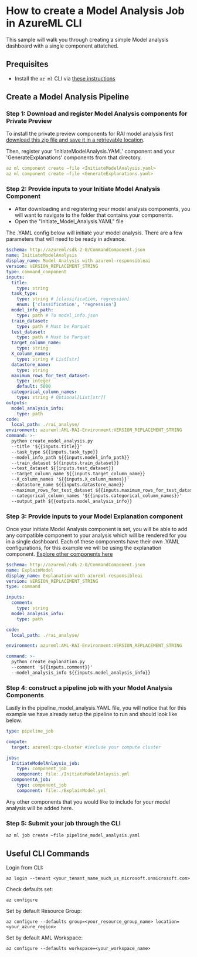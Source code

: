 # How to create a Model Analysis Job in AzureML CLI

This sample will walk you through creating a simple Model analysis dashboard with a single component attatched.
## Prequisites
- Install the ``` az ml ``` CLI via [these instructions](https://github.com/Azure/AutoML-vNext-Preview/blob/main/docs/cli/cli-installation.rst)


## Create a Model Analysis Pipeline
### Step 1: Download and register Model Analysis components for Private Preview
To install the private preview components for RAI model analysis first [download this zip file and save it in a retrievable location]().

Then, register your 'InitiateModelAnalysis.YAML' component and your 'GenerateExplanations' components from that directory. 
```YAML
az ml component create –file <InitiateModelAnalysis.yaml>
az ml component create –file <GenerateExplanations.yaml>
```

### Step 2: Provide inputs to your Initiate Model Analysis Component
- After downloading and registering your model analysis components, you will want to navigate to the folder that contains your components.
- Open the "Initiate_Model_Analysis.YAML" file


The .YAML config below will initiate your model analysis. There are a few parameters that will need to be ready in advance.

```YAML
$schema: http://azureml/sdk-2-0/CommandComponent.json
name: InitiateModelAnalysis
display_name: Model Analysis with azureml-responsibleai
version: VERSION_REPLACEMENT_STRING
type: command_component
inputs:
  title:
    type: string
  task_type:
    type: string # [classification, regression]
    enum: ['classification', 'regression']
  model_info_path:
    type: path # To model_info.json
  train_dataset:
    type: path # Must be Parquet
  test_dataset:
    type: path # Must be Parquet
  target_column_name:
    type: string
  X_column_names:
    type: string # List[str]
  datastore_name:
    type: string
  maximum_rows_for_test_dataset:
    type: integer
    default: 5000
  categorical_column_names:
    type: string # Optional[List[str]]
outputs:
  model_analysis_info:
    type: path
code:
  local_path: ./rai_analyse/
environment: azureml:AML-RAI-Environment:VERSION_REPLACEMENT_STRING
command: >-
  python create_model_analysis.py
  --title '${{inputs.title}}'
  --task_type ${{inputs.task_type}}
  --model_info_path ${{inputs.model_info_path}}
  --train_dataset ${{inputs.train_dataset}}
  --test_dataset ${{inputs.test_dataset}}
  --target_column_name ${{inputs.target_column_name}}
  --X_column_names '${{inputs.X_column_names}}'
  --datastore_name ${{inputs.datastore_name}}
  --maximum_rows_for_test_dataset ${{inputs.maximum_rows_for_test_dataset}}
  --categorical_column_names '${{inputs.categorical_column_names}}'
  --output_path ${{outputs.model_analysis_info}}
```

### Step 3: Provide inputs to your Model Explanation component
Once your initiate Model Analysis component is set, you will be able to add any compatible component to your analysis which will be rendered for you in a single dashboard. Each of these components have their own .YAML configurations, for this example we will be using the explanation component. [Explore other components here]()

``` YAML
$schema: http://azureml/sdk-2-0/CommandComponent.json
name: ExplainModel
display_name: Explanation with azureml-responsibleai
version: VERSION_REPLACEMENT_STRING
type: command

inputs:
  comment:
    type: string
  model_analysis_info:
    type: path

code:
  local_path: ./rai_analyse/

environment: azureml:AML-RAI-Environment:VERSION_REPLACEMENT_STRING

command: >-
  python create_explanation.py
  --comment '${{inputs.comment}}'
  --model_analysis_info ${{inputs.model_analysis_info}}

```

### Step 4: construct a pipeline job with your Model Analysis Components
Lastly in the pipeline_model_analysis.YAML file, you will notice that for this example we have already setup the pipeline to run and should look like below.
```YAML
type: pipeline_job

compute:
  target: azureml:cpu-cluster #include your compute cluster

jobs:
  InitiateModelAnlaysis_job:
    type: component_job
    component: file:./InitiateModelAnlaysis.yml
  componentA_job:
    type: component_job
    component: file:./ExplainModel.yml
```
Any other components that you would like to include for your model analysis will be added here.

### Step 5: Submit your job through the CLI
```
az ml job create –file pipeline_model_analysis.yaml
```


## Useful CLI Commands

Login from CLI:
```CLI
az login --tenant <your_tenant_name_such_us_microsoft.onmicrosoft.com>
```
Check defaults set:
```CLI
az configure
```
Set by default Resource Group:
```CLI
az configure --defaults group=<your_resource_group_name> location=<your_azure_region>
```
Set by default AML Workspace:
```CLI
az configure --defaults workspace=<your_workspace_name>
```


